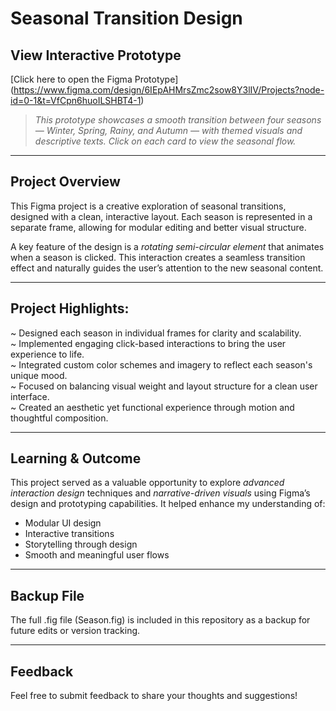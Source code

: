 # Seasonal Transition Design

## View Interactive Prototype  
[Click here to open the Figma Prototype]
(https://www.figma.com/design/6IEpAHMrsZmc2sow8Y3lIV/Projects?node-id=0-1&t=VfCpn6huoILSHBT4-1)

> *This prototype showcases a smooth transition between four seasons — Winter, Spring, Rainy, and Autumn — with themed visuals and descriptive texts. Click on each card to view the seasonal flow.*

---

## Project Overview  
This Figma project is a creative exploration of seasonal transitions, designed with a clean, interactive layout. Each season is represented in a separate frame, allowing for modular editing and better visual structure.

A key feature of the design is a *rotating semi-circular element* that animates when a season is clicked. This interaction creates a seamless transition effect and naturally guides the user’s attention to the new seasonal content.

---

## Project Highlights:

~ Designed each season in individual frames for clarity and scalability.  
~ Implemented engaging click-based interactions to bring the user experience to life.  
~ Integrated custom color schemes and imagery to reflect each season's unique mood.  
~ Focused on balancing visual weight and layout structure for a clean user interface.  
~ Created an aesthetic yet functional experience through motion and thoughtful composition.

---

## Learning & Outcome  
This project served as a valuable opportunity to explore *advanced interaction design* techniques and *narrative-driven visuals* using Figma’s design and prototyping capabilities. It helped enhance my understanding of:

- Modular UI design
- Interactive transitions
- Storytelling through design
- Smooth and meaningful user flows

---

## Backup File  
The full .fig file (Season.fig) is included in this repository as a backup for future edits or version tracking.

---

## Feedback  
Feel free to submit feedback to share your thoughts and suggestions!
